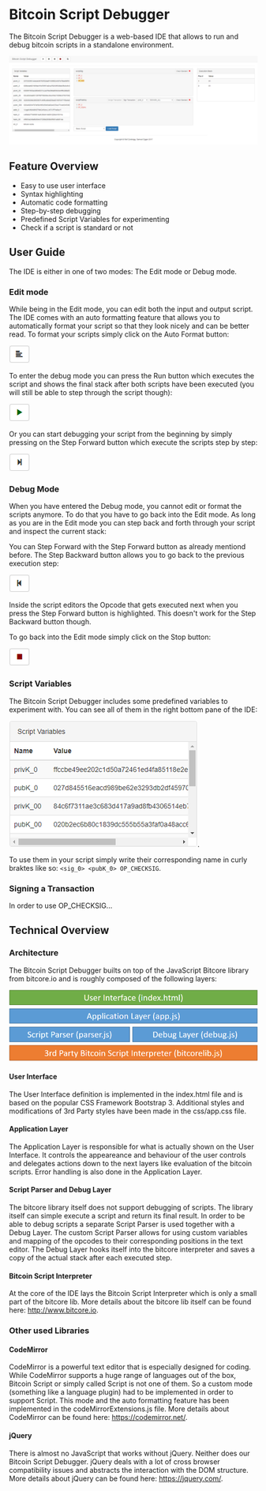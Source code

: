 # Bitcoin Script Debugger

The Bitcoin Script Debugger is a web-based IDE that allows to run and debug bitcoin scripts in a standalone environment.

![alt text](https://github.com/RolfZurbrugg/bitcoin-script-debugger/blob/master/doc/ide.png "Screenshot of the IDE")

## Feature Overview

* Easy to use user interface
* Syntax highlighting
* Automatic code formatting
* Step-by-step debugging
* Predefined Script Variables for experimenting
* Check if a script is standard or not

## User Guide

The IDE is either in one of two modes: The Edit mode or Debug mode.

### Edit mode

While being in the Edit mode, you can edit both the input and output script. The IDE comes with an auto formatting feature that allows you to automatically format your script so that they look nicely and can be better read. To format your scripts simply click on the Auto Format button:

![alt text](https://github.com/RolfZurbrugg/bitcoin-script-debugger/blob/master/doc/btnAutoFormatScript.png "Auto Format button")

To enter the debug mode you can press the Run button which executes the script and shows the final stack after both scripts have been executed (you will still be able to step through the script though):

![alt text](https://github.com/RolfZurbrugg/bitcoin-script-debugger/blob/master/doc/btnRunScript.png "Run button")

Or you can start debugging your script from the beginning by simply pressing on the Step Forward button which execute the scripts step by step:

![alt text](https://github.com/RolfZurbrugg/bitcoin-script-debugger/blob/master/doc/btnStepForwardScript.png "Run button")

### Debug Mode

When you have entered the Debug mode, you cannot edit or format the scripts anymore. To do that you have to go back into the Edit mode. As long as you are in the Edit mode you can step back and forth through your script and inspect the current stack:

You can Step Forward with the Step Forward button as already mentiond before. The Step Backward button allows you to go back to the previous execution step:

![alt text](https://github.com/RolfZurbrugg/bitcoin-script-debugger/blob/master/doc/btnStepBackwardScript.png "Step Backward button")

Inside the script editors the Opcode that gets executed next when you press the Step Forward button is highlighted. This doesn't work for the Step Backward button though.

To go back into the Edit mode simply click on the Stop button:

![alt text](https://github.com/RolfZurbrugg/bitcoin-script-debugger/blob/master/doc/btnStopScript.png "Stop button")

### Script Variables

The Bitcoin Script Debugger includes some predefined variables to experiment with. You can see all of them in the right bottom pane of the IDE:

![alt text](https://github.com/RolfZurbrugg/bitcoin-script-debugger/blob/master/doc/variables.png "Variables").

To use them in your script simply write their corresponding name in curly braktes like so: `<sig_0> <pubK_0> OP_CHECKSIG`.

### Signing a Transaction

In order to use OP_CHECKSIG...

## Technical Overview

### Architecture

The Bitcoin Script Debugger builts on top of the JavaScript Bitcore library from bitcore.io and is roughly composed of the following layers:

![alt text](https://github.com/RolfZurbrugg/bitcoin-script-debugger/blob/master/doc/architectur.png "Architectural Overview")

#### User Interface

The User Interface definition is implemented in the index.html file and is based on the popular CSS Framework Bootstrap 3. Additional styles and modifications of 3rd Party styles have been made in the css/app.css file.

#### Application Layer

The Application Layer is responsible for what is actually shown on the User Interface. It controls the appeareance and behaviour of the user controls and delegates actions down to the next layers like evaluation of the bitcoin scripts. Error handling is also done in the Application Layer.

#### Script Parser and Debug Layer

The bitcore library itself does not support debugging of scripts. The library itself can simple execute a script and return its final result. In order to be able to debug scripts a separate Script Parser is used together with a Debug Layer. The custom Script Parser allows for using custom variables and mapping of the opcodes to their corresponding positions in the text editor. The Debug Layer hooks itself into the bitcore interpreter and saves a copy of the actual stack after each executed step.

#### Bitcoin Script Interpreter

At the core of the IDE lays the Bitcoin Script Interpreter which is only a small part of the bitcore lib. More details about the bitcore lib itself can be found here: http://www.bitcore.io.

### Other used Libraries

#### CodeMirror

CodeMirror is a powerful text editor that is especially designed for coding. While CodeMirror supports a huge range of languages out of the box, Bitcoin Script or simply called Script is not one of them. So a custom mode (something like a language plugin) had to be implemented in order to support Script. This mode and the auto formatting feature has been implemented in the codeMirrorExtensions.js file. More details about CodeMirror can be found here: https://codemirror.net/.

#### jQuery

There is almost no JavaScript that works without jQuery. Neither does our Bitcoin Script Debugger. jQuery deals with a lot of cross browser compatibility issues and abstracts the interaction with the DOM structure. More details about jQuery can be found here: https://jquery.com/.
